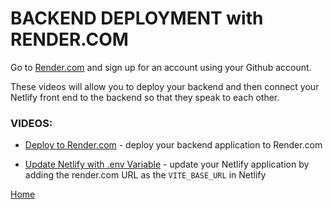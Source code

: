 # BACKEND DEPLOYMENT with RENDER.COM

Go to [Render.com](http://render.com) and sign up for an account using your Github account.

These videos will allow you to deploy your backend and then connect your Netlify front end to the backend so that they speak to each other.

### VIDEOS:

- [Deploy to Render.com](https://drive.google.com/file/d/1QdnIaBtAfOskjTU31NTLyQ0_TN0bvZD6/view?usp=sharing) - deploy your backend application to Render.com

- [Update Netlify with .env Variable](https://drive.google.com/file/d/1lRegNOC91cZoaHmOnOD-9zYCbCh8YAV5/view?usp=sharing) - update your Netlify application by adding the render.com URL as the `VITE_BASE_URL` in Netlify

[Home][def]

[def]: README.md
